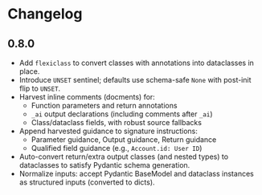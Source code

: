 # Changelog

## 0.8.0

- Add `flexiclass` to convert classes with annotations into dataclasses in place.
- Introduce `UNSET` sentinel; defaults use schema-safe `None` with post-init flip to `UNSET`.
- Harvest inline comments (docments) for:
  - Function parameters and return annotations
  - `_ai` output declarations (including comments after `_ai`)
  - Class/dataclass fields, with robust source fallbacks
- Append harvested guidance to signature instructions:
  - Parameter guidance, Output guidance, Return guidance
  - Qualified field guidance (e.g., `Account.id: User ID`)
- Auto-convert return/extra output classes (and nested types) to dataclasses to satisfy Pydantic schema generation.
- Normalize inputs: accept Pydantic BaseModel and dataclass instances as structured inputs (converted to dicts).
